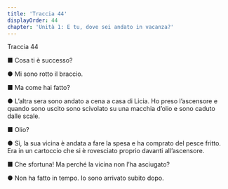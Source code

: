 ```yaml
---
title: 'Traccia 44'
displayOrder: 44
chapter: 'Unità 1: E tu, dove sei andato in vacanza?'
---
```


Traccia 44

■ Cosa ti è successo?

● Mi sono rotto il braccio.

■ Ma come hai fatto?

● L’altra sera sono andato a cena a casa di Licia. Ho preso l’ascensore e quando sono uscito sono scivolato su una macchia d’olio e sono caduto dalle scale.

■ Olio?

● Sì, la sua vicina è andata a fare la spesa e ha comprato del pesce fritto. Era in un cartoccio che si è rovesciato proprio davanti all’ascensore.

■ Che sfortuna! Ma perché la vicina non l’ha asciugato?

● Non ha fatto in tempo. Io sono arrivato subito dopo.
